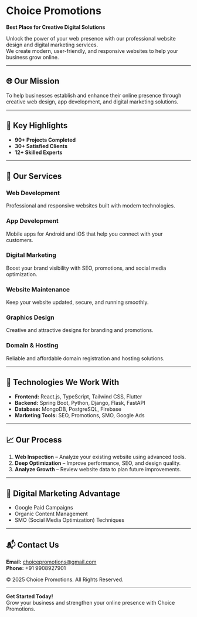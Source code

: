# Choice Promotions

**Best Place for Creative Digital Solutions**

Unlock the power of your web presence with our professional website design and digital marketing services.  
We create modern, user-friendly, and responsive websites to help your business grow online.

---

## 🌐 Our Mission
To help businesses establish and enhance their online presence through creative web design, app development, and digital marketing solutions.

---

## 🚀 Key Highlights

- **90+ Projects Completed**  
- **30+ Satisfied Clients**  
- **12+ Skilled Experts**

---

## 💼 Our Services

### Web Development
Professional and responsive websites built with modern technologies.

### App Development
Mobile apps for Android and iOS that help you connect with your customers.

### Digital Marketing
Boost your brand visibility with SEO, promotions, and social media optimization.

### Website Maintenance
Keep your website updated, secure, and running smoothly.

### Graphics Design
Creative and attractive designs for branding and promotions.

### Domain & Hosting
Reliable and affordable domain registration and hosting solutions.

---

## 🧠 Technologies We Work With

- **Frontend:** React.js, TypeScript, Tailwind CSS, Flutter  
- **Backend:** Spring Boot, Python, Django, Flask, FastAPI  
- **Database:** MongoDB, PostgreSQL, Firebase  
- **Marketing Tools:** SEO, Promotions, SMO, Google Ads  

---

## 📈 Our Process

1. **Web Inspection** – Analyze your existing website using advanced tools.  
2. **Deep Optimization** – Improve performance, SEO, and design quality.  
3. **Analyze Growth** – Review website data to plan future improvements.  

---

## 🎯 Digital Marketing Advantage

- Google Paid Campaigns  
- Organic Content Management  
- SMO (Social Media Optimization) Techniques  

---

## 📬 Contact Us

**Email:** choicepromotions@gmail.com  
**Phone:** +91 9908927901  

© 2025 Choice Promotions. All Rights Reserved.

---

**Get Started Today!**  
Grow your business and strengthen your online presence with Choice Promotions.
